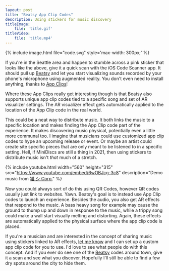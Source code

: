 ```yaml
---
layout: post
title: "Beatsy App Clip Codes"
description: Using stickers for music discovery
titleImage:
    file: 'title.gif'
titleVideo:
    file: 'title.mp4'
---
```


{% include image.html file="code.svg" style='max-width: 300px;' %}

If you're in the Seattle area and happen to stumble across a pink sticker that looks like the above, give it a quick scan with the iOS Code Scanner app. It should pull up [Beatsy][app] and let you start visualizing sounds recorded by your phone's microphone using augmented reality. You don't even need to install anything, thanks to [App Clips](https://developer.apple.com/app-clips)!

Where these App Clips really get interesting though is that Beatsy also supports unique app clip codes tied to a specific song and set of AR visualizer settings. The AR visualizer effect gets automatically applied to the location of the App Clip code in the real world.

This could be a neat way to distribute music. It both links the music to a specific location and makes finding the App Clip code part of the experience. It makes discovering music physical, potentially even a little more communal too. I imagine that musicians could use customized app clip codes to hype an upcoming release or event. Or maybe an artist could create site specific pieces that are only meant to be listened to in a specific setting. Hell, if MiniDiscs are still a thing in 2021, then using stickers to distribute music isn't *that* much of a stretch.

{% include youtube.html width="560" height="315" src="https://www.youtube.com/embed/6wOBJcg-3c8" description="Demo music from [猫 シ Corp.](https://catsystemcorp.bandcamp.com)" %}

Now you could always sort of do this using QR Codes, however QR codes usually just link to websites. Yawn. Beatsy's goal is to instead use App Clip codes to launch an experience. Besides the audio, you also get AR effects that respond to the music. A bass heavy song for example may cause the ground to thump up and down in response to the music, while a trippy song could make a wall start visually melting and distorting. Again, these effects are automatically applied to the physical surface where the app clip code is placed.

If you're a musician and are interested in the concept of sharing music using stickers linked to AR effects, [let me know](/about) and I can set up a custom app clip code for you to use. I'd love to see what people do with this concept. And if you ever do see one of the [Beatsy][app] codes around town, give it a scan and see what you discover. Hopefully I'll still be able to find a few dry spots around the city to hide them.

[app]: https://apps.apple.com/us/app/beatsy/id1543162330
